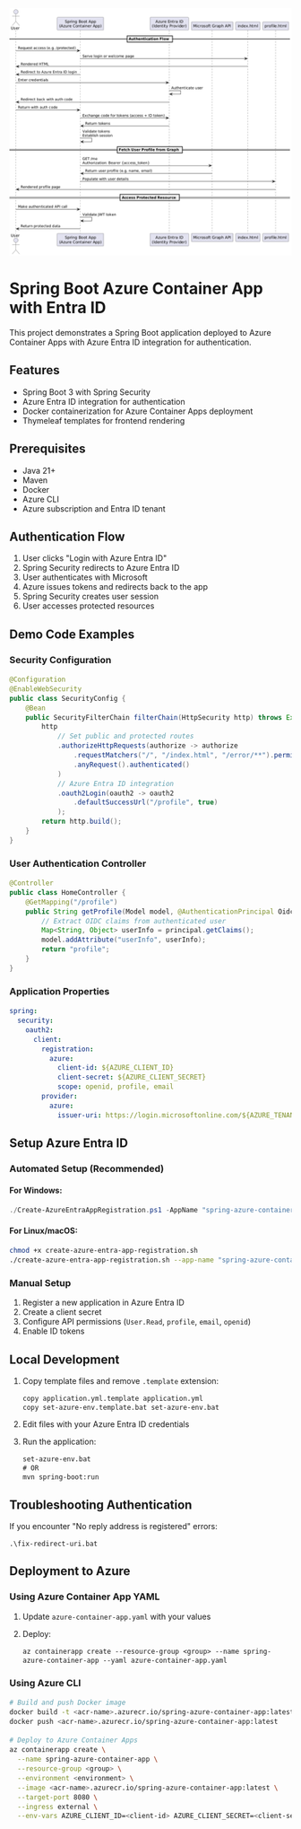 ![UML](uml.png)

# Spring Boot Azure Container App with Entra ID

This project demonstrates a Spring Boot application deployed to Azure Container Apps with Azure Entra ID integration for authentication.

## Features

- Spring Boot 3 with Spring Security
- Azure Entra ID integration for authentication
- Docker containerization for Azure Container Apps deployment
- Thymeleaf templates for frontend rendering

## Prerequisites

- Java 21+
- Maven
- Docker
- Azure CLI
- Azure subscription and Entra ID tenant

## Authentication Flow

1. User clicks "Login with Azure Entra ID" 
2. Spring Security redirects to Azure Entra ID
3. User authenticates with Microsoft
4. Azure issues tokens and redirects back to the app
5. Spring Security creates user session
6. User accesses protected resources

## Demo Code Examples

### Security Configuration
```java
@Configuration
@EnableWebSecurity
public class SecurityConfig {
    @Bean
    public SecurityFilterChain filterChain(HttpSecurity http) throws Exception {
        http
            // Set public and protected routes
            .authorizeHttpRequests(authorize -> authorize
                .requestMatchers("/", "/index.html", "/error/**").permitAll()
                .anyRequest().authenticated()
            )
            // Azure Entra ID integration
            .oauth2Login(oauth2 -> oauth2
                .defaultSuccessUrl("/profile", true)
            );
        return http.build();
    }
}
```

### User Authentication Controller
```java
@Controller
public class HomeController {
    @GetMapping("/profile")
    public String getProfile(Model model, @AuthenticationPrincipal OidcUser principal) {
        // Extract OIDC claims from authenticated user
        Map<String, Object> userInfo = principal.getClaims();
        model.addAttribute("userInfo", userInfo);
        return "profile";
    }
}
```

### Application Properties
```yaml
spring:
  security:
    oauth2:
      client:
        registration:
          azure:
            client-id: ${AZURE_CLIENT_ID}
            client-secret: ${AZURE_CLIENT_SECRET}
            scope: openid, profile, email
        provider:
          azure:
            issuer-uri: https://login.microsoftonline.com/${AZURE_TENANT_ID}/v2.0
```

## Setup Azure Entra ID

### Automated Setup (Recommended)

#### For Windows:
```powershell
./Create-AzureEntraAppRegistration.ps1 -AppName "spring-azure-container-app"
```

#### For Linux/macOS:
```bash
chmod +x create-azure-entra-app-registration.sh
./create-azure-entra-app-registration.sh --app-name "spring-azure-container-app"
```

### Manual Setup
1. Register a new application in Azure Entra ID
2. Create a client secret
3. Configure API permissions (`User.Read`, `profile`, `email`, `openid`)
4. Enable ID tokens

## Local Development

1. Copy template files and remove `.template` extension:
   ```
   copy application.yml.template application.yml
   copy set-azure-env.template.bat set-azure-env.bat
   ```

2. Edit files with your Azure Entra ID credentials

3. Run the application:
   ```
   set-azure-env.bat
   # OR
   mvn spring-boot:run
   ```

## Troubleshooting Authentication

If you encounter "No reply address is registered" errors:
```
.\fix-redirect-uri.bat
```

## Deployment to Azure

### Using Azure Container App YAML

1. Update `azure-container-app.yaml` with your values

2. Deploy:
   ```
   az containerapp create --resource-group <group> --name spring-azure-container-app --yaml azure-container-app.yaml
   ```

### Using Azure CLI

```bash
# Build and push Docker image
docker build -t <acr-name>.azurecr.io/spring-azure-container-app:latest .
docker push <acr-name>.azurecr.io/spring-azure-container-app:latest

# Deploy to Azure Container Apps
az containerapp create \
  --name spring-azure-container-app \
  --resource-group <group> \
  --environment <environment> \
  --image <acr-name>.azurecr.io/spring-azure-container-app:latest \
  --target-port 8080 \
  --ingress external \
  --env-vars AZURE_CLIENT_ID=<client-id> AZURE_CLIENT_SECRET=<client-secret> AZURE_TENANT_ID=<tenant-id>
```
